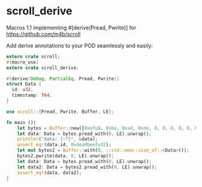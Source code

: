 # scroll_derive
Macros 1.1 implementing #[derive(Pread, Pwrite)] for https://github.com/m4b/scroll

Add derive annotations to your POD seamlessly and easily:

```rust
extern crate scroll;
#[macro_use]
extern crate scroll_derive;

#[derive(Debug, PartialEq, Pread, Pwrite)]
struct Data {
  id: u32,
  timestamp: f64,
}

use scroll::{Pread, Pwrite, Buffer, LE};

fn main (){
    let bytes = Buffer::new([0xefu8, 0xbe, 0xad, 0xde, 0, 0, 0, 0, 0, 0, 224, 63]);
    let data: Data = bytes.pread_with(0, LE).unwrap();
    println!("data: {:?}", &data);
    assert_eq!(data.id, 0xdeadbeefu32);
    let mut bytes2 = Buffer::with(0, ::std::mem::size_of::<Data>());
    bytes2.pwrite(data, 0, LE).unwrap();
    let data: Data = bytes.pread_with(0, LE).unwrap();
    let data2: Data = bytes2.pread_with(0, LE).unwrap();
    assert_eq!(data, data2);
}
```
